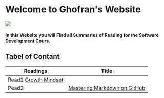 # Welcome to Ghofran's Website
![](https://encrypted-tbn0.gstatic.com/images?q=tbn:ANd9GcQ7GuRWxXVeA3i83C6MbKg8z3mW2ljc7prhvQ&usqp=CAU)

#### In this Website you will Find all Summaries of Reading for the Software Development Cours.

## Tabel of Contant
|Readings         | Title                                                  |
|---------------- | ------------------------------------------------------ |
|Read1          [Growth Mindset](https://ghofrandayyat.github.io/reading-notes/read1.md)|
|Pead2                                | [Mastering Markdown on GitHub](https://ghofrandayyat.github.io/reading-notes/read2.md)|





